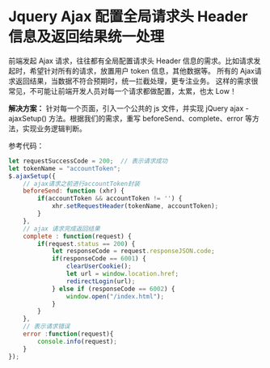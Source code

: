 # Jquery Ajax 配置全局请求头 Header 信息及返回结果统一处理
前端发起 Ajax 请求，往往都有全局配置请求头 Header 信息的需求。比如请求发起时，希望针对所有的请求，放置用户 token 信息，其他数据等。
所有的 Ajax请求返回结果，当数据不符合预期时，统一拦截处理，更专注业务。
这样的需求很常见，不可能让前端开发人员对每一个请求都做配置，太累，也太 Low！

**解决方案：**
针对每一个页面，引入一个公共的 js 文件，并实现 jQuery ajax - ajaxSetup() 方法。根据我们的需求，重写 beforeSend、complete、error 等方法，实现业务逻辑判断。

参考代码：
```js
let requestSuccessCode = 200;  // 表示请求成功
let tokenName = "accountToken";
$.ajaxSetup({
    // ajax请求之前进行accountToken封装
    beforeSend: function (xhr) {
        if(accountToken && accountToken != '') {
            xhr.setRequestHeader(tokenName, accountToken);
        }
    },
    // ajax 请求完成返回结果
    complete : function(request) {
        if(request.status == 200) {
            let responseCode = request.responseJSON.code;
            if(responseCode == 6001) {
                clearUserCookie();
                let url = window.location.href;
                redirectLogin(url);
            } else if (responseCode == 6002) {
                window.open("/index.html");
            }
        }
    },
    // 表示请求错误
    error :function(request){
        console.info(request);
    }
});
```

